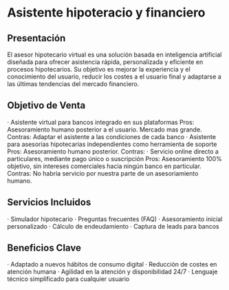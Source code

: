 # Asistente hipoteracio y financiero

## Presentación 
El asesor hipotecario virtual es una solución basada en inteligencia artificial diseñada para ofrecer asistencia rápida, personalizada y eficiente en procesos hipotecarios. Su objetivo es mejorar la experiencia y el conocimiento del usuario, reducir los costes a el usuario final y adaptarse a las últimas tendencias del mercado financiero.

## Objetivo de Venta
· Asistente virtual para bancos integrado en sus plataformas
Pros: Asesoramiento humano posterior a el usuario. Mercado mas grande.
Contras: Adaptar el asistente a las condiciones de cada banco
· Asistente para asesorías hipotecarias independientes como herramienta de soporte
Pros: Asesoramiento humano posterior.
Contras: 
· Servicio online directo a particulares, mediante pago único o suscripción 
Pros: Asesoramiento 100% objetivo, sin intereses comerciales hacia ningún banco en particular.
Contras: No habria servicio por nuestra parte de un asesoriamiento humano.

## Servicios Incluidos
· Simulador hipotecario
· Preguntas frecuentes (FAQ)
· Asesoramiento inicial personalizado
· Cálculo de endeudamiento
· Captura de leads para bancos

## Beneficios Clave
· Adaptado a nuevos hábitos de consumo digital
· Reducción de costes en atención humana
· Agilidad en la atención y disponibilidad 24/7
· Lenguaje técnico simplificado para cualquier usuario
